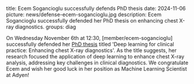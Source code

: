 title: Ecem Sogancioglu successfully defends PhD thesis
date: 2024-11-06
picture: news/defense-ecem-sogancioglu.jpg
description: Ecem Sogancioglu successfully defended her PhD thesis on enhancing chest X-ray diagnostics.
groups: diag

On Wednesday November 6th at 12:30, [member/ecem-sogancioglu] successfully defended her [PhD thesis](https://repository.ubn.ru.nl/handle/2066/311823) titled 'Deep learning for clinical practice: Enhancing chest X-ray diagnostics'.
As the title suggests, her research focused the application of deep learning to enhance chest X-ray analysis, addressing key challenges in clinical diagnostics.
We congratulate Ecem and wish her good luck in her position as Machine Learning Scientist at Adyen!
